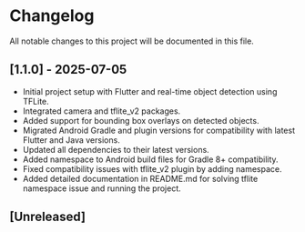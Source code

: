# Changelog

All notable changes to this project will be documented in this file.

## [1.1.0] - 2025-07-05
- Initial project setup with Flutter and real-time object detection using TFLite.
- Integrated camera and tflite_v2 packages.
- Added support for bounding box overlays on detected objects.
- Migrated Android Gradle and plugin versions for compatibility with latest Flutter and Java versions.
- Updated all dependencies to their latest versions.
- Added namespace to Android build files for Gradle 8+ compatibility.
- Fixed compatibility issues with tflite_v2 plugin by adding namespace.
- Added detailed documentation in README.md for solving tflite namespace issue and running the project.

## [Unreleased]
